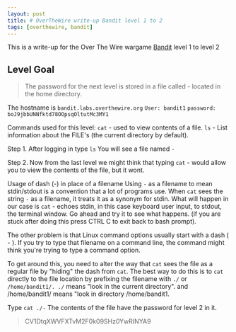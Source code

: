 ```yaml
---
layout: post
title: # OverTheWire write-up Bandit level 1 to 2
tags: [overthewire, bandit]
---
```


This is a write-up for the Over The Wire wargame [Bandit](https://overthewire.org/wargames/bandit/) level 1 to level 2

## Level Goal

> The password for the next level is stored in a file called - located in the home directory.
<!--more-->
The hostname is ```bandit.labs.overthewire.org``` 
```User: bandit1```
```password: boJ9jbbUNNfktd78OOpsqOltutMc3MY1```

Commands used for this level:
```cat``` - used to view contents of a file.
```ls``` - List information about the FILE's (the current directory by default).

Step 1.
 After logging in type ```ls```
 You will see a file named ```-```

Step 2.
Now from the last level we might think that typing ```cat``` - would allow you to view the contents of the file, but it wont.

Usage of dash (-) in place of a filename
Using ```-``` as a filename to mean stdin/stdout is a convention that a lot of programs use. When ```cat``` sees the string ```-``` as a filename, it treats it as a synonym for stdin.
What will happen in our case is ```cat``` - echoes stdin, in this case keyboard user input, to stdout, the terminal window. Go ahead and try it to see what happens.
(if you are stuck after doing this press CTRL C to exit back to bash prompt).

The other problem is that Linux command options usually start with a dash ( - ). If you try to type that filename on a command line, the command might think you're trying to type a command option.

To get around this, you need to alter the way that ```cat``` sees the file as a regular file by "hiding" the dash from ```cat```. The best way to do this is to ```cat``` directly to the file location by prefixing the filename with ```./``` or ```/home/bandit1/. ./``` means "look in the current directory". and /home/bandit1/ means "look in directory /home/bandit1.

  Type ```cat ./-```
  The contents of the file have the password for level 2 in it.
   > CV1DtqXWVFXTvM2F0k09SHz0YwRINYA9 